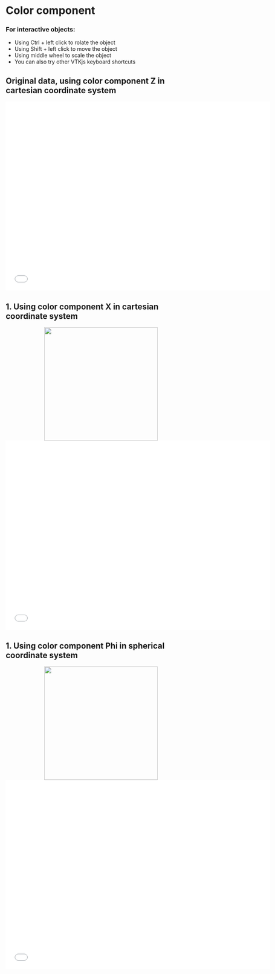 
# Color component


### For interactive objects:
* Using Ctrl + left click to rolate the object
* Using Shift + left click to move the object
* Using middle wheel to scale the object
* You can also try other VTKjs keyboard shortcuts

## Original data, using color component Z in cartesian coordinate system

<div style="text-align: center;">
<iframe width=700, height=500 frameBorder=0 seamless="seamless" scrolling="no" src="/SpinView/assets/html/change_color_original.html"></iframe>
</div>


## 1. Using color component X in cartesian coordinate system


<div style="text-align: center;">
<img width=300, height=300 src="/SpinView/assets/gif/change_color_X.gif" draggable="false">
</div>

<div style="text-align: center;">
<iframe width=700, height=500 frameBorder=0 seamless="seamless" scrolling="no" src="/SpinView/assets/html/change_color_X.html"></iframe>
</div>


## 1. Using color component Phi in spherical coordinate system


<div style="text-align: center;">
<img width=300, height=300 src="/SpinView/assets/gif/change_color_phi.gif" draggable="false">
</div>

<div style="text-align: center;">
<iframe width=700, height=500 frameBorder=0 seamless="seamless" scrolling="no" src="/SpinView/assets/html/change_color_phi.html"></iframe>
</div>


